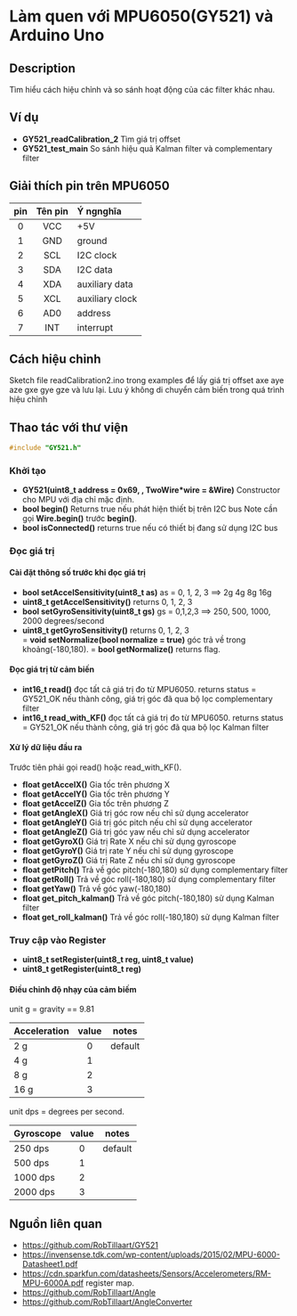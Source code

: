 
# Làm quen với MPU6050(GY521) và Arduino Uno

## Description
Tìm hiểu cách hiệu chỉnh và so sánh hoạt động của các filter khác nhau. 

## Ví dụ

- **GY521_readCalibration_2**  Tìm giá trị offset
- **GY521_test_main** So sánh hiệu quả Kalman filter và complementary filter

## Giải thích pin trên MPU6050

|  pin  |  Tên pin  |  Ý ngnghĩa        | 
|:-----:|:---------:|:------------------|
|   0   |    VCC    |  +5V              |
|   1   |    GND    |  ground           |
|   2   |    SCL    |  I2C clock        |
|   3   |    SDA    |  I2C data         |
|   4   |    XDA    |  auxiliary data   | 
|   5   |    XCL    |  auxiliary clock  |
|   6   |    AD0    |  address          | 
|   7   |    INT    |  interrupt        |

## Cách hiệu chỉnh

Sketch file readCalibration2.ino trong examples để lấy giá trị offset axe aye aze gxe gye gze và lưu lại. Lưu ý không di chuyển cảm biến trong quá trình hiệu chỉnh

## Thao tác với thư viện

```cpp
#include "GY521.h"
```
### Khởi tạo

- **GY521(uint8_t address = 0x69, , TwoWire*wire = &Wire)** Constructor cho MPU với địa chỉ mặc định. 
- **bool begin()** Returns true nếu phát hiện thiết bị trên I2C bus
Note cần gọi **Wire.begin()** trước **begin()**.
- **bool isConnected()** returns true nếu có thiết bị đang sử dụng I2C bus

### Đọc giá trị

#### Cài đặt thông số trước khi đọc giá trị

- **bool setAccelSensitivity(uint8_t as)** as = 0, 1, 2, 3 ==> 2g 4g 8g 16g
- **uint8_t getAccelSensitivity()** returns 0, 1, 2, 3
- **bool setGyroSensitivity(uint8_t gs)** gs = 0,1,2,3  ==>  250, 500, 1000, 2000 degrees/second
- **uint8_t getGyroSensitivity()** returns 0, 1, 2, 3  
= **void setNormalize(bool normalize = true)** góc trả về trong khoảng(-180,180).
= **bool getNormalize()** returns flag.


#### Đọc giá trị từ cảm biến

- **int16_t read()** đọc tất cả giá trị đo từ MPU6050.
returns status = GY521_OK nếu thành công, giá trị góc đã qua bộ lọc complementary filter
- **int16_t read_with_KF()** đọc tất cả giá trị đo từ MPU6050.
returns status = GY521_OK nếu thành công, giá trị góc đã qua bộ lọc Kalman filter

#### Xử lý dữ liệu đầu ra

Trước tiên phải gọi read() hoặc read_with_KF().

- **float getAccelX()** Gia tốc trên phương X
- **float getAccelY()** Gia tốc trên phương Y
- **float getAccelZ()** Gia tốc trên phương Z
- **float getAngleX()** Giá trị góc row nếu chỉ sử dụng accelerator
- **float getAngleY()** Giá trị góc pitch nếu chỉ sử dụng accelerator
- **float getAngleZ()** Giá trị góc yaw nếu chỉ sử dụng accelerator
- **float getGyroX()** Giá trị Rate X nếu chỉ sử dụng gyroscope
- **float getGyroY()** Giá trị rate Y nếu chỉ sử dụng gyroscope
- **float getGyroZ()** Giá trị Rate Z nếu chỉ sử dụng gyroscope
- **float getPitch()** Trả về góc pitch(-180,180) sử dụng complementary filter
- **float getRoll()** Trả về góc roll(-180,180) sử dụng complementary filter
- **float getYaw()** Trả về góc yaw(-180,180) 
- **float get_pitch_kalman()** Trả về góc pitch(-180,180) sử dụng Kalman filter
- **float get_roll_kalman()** Trả về góc roll(-180,180) sử dụng Kalman filter


### Truy cập vào Register

- **uint8_t setRegister(uint8_t reg, uint8_t value)**
- **uint8_t getRegister(uint8_t reg)**

#### Điều chỉnh độ nhạy của cảm biếm

unit g = gravity == 9.81

| Acceleration  |  value  |  notes  |
|:--------------|:-------:|:-------:|
|      2 g      |    0    |  default
|      4 g      |    1    |
|      8 g      |    2    |
|     16 g      |    3    |

unit dps = degrees per second.

|  Gyroscope    |  value  |  notes  |
|:--------------|:-------:|:-------:|
|   250 dps     |    0    |  default
|   500 dps     |    1    |
|  1000 dps     |    2    |
|  2000 dps     |    3    |

## Nguồn liên quan
  + https://github.com/RobTillaart/GY521
  + https://invensense.tdk.com/wp-content/uploads/2015/02/MPU-6000-Datasheet1.pdf
  + https://cdn.sparkfun.com/datasheets/Sensors/Accelerometers/RM-MPU-6000A.pdf register map.
  + https://github.com/RobTillaart/Angle
  + https://github.com/RobTillaart/AngleConverter
